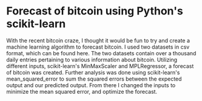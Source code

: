 # Forecast of bitcoin using Python's scikit-learn
With the recent bitcoin craze, I thought it would be fun to try and create a machine learning algorithm to forecast bitcoin. I used two datasets in csv format, which can be found here. The two datasets contain over a thousand daily entries pertaining to various information about bitcoin. Utilizing different inputs, scikit-learn's MinMaxScaler and MPLRegressor, a forecast of bitcoin was created. Further analysis was done using scikit-learn's mean_squared_error to sum the squared errors between the expected output and our predicted output. From there I changed the inputs to minimize the mean squared error, and optimize the forecast. 
